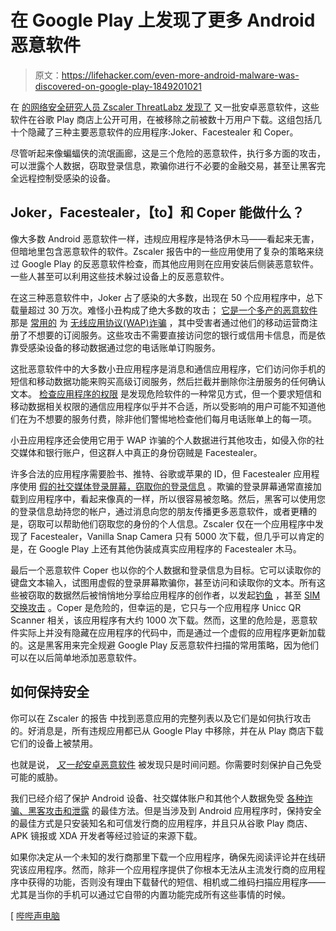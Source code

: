 # 在 Google Play 上发现了更多 Android 恶意软件

> 原文：<https://lifehacker.com/even-more-android-malware-was-discovered-on-google-play-1849201021>

在 [的网络安全研究人员 Zscaler ThreatLabz 发现了](https://www.zscaler.com/blogs/security-research/joker-facestealer-and-coper-banking-malwares-google-play-store) 又一批安卓恶意软件，这些软件在谷歌 Play 商店上公开可用，在被移除之前被数十万用户下载。这组包括几十个隐藏了三种主要恶意软件的应用程序:Joker、Facestealer 和 Coper。



尽管听起来像蝙蝠侠的流氓画廊，这是三个危险的恶意软件，执行多方面的攻击，可以泄露个人数据，窃取登录信息，欺骗你进行不必要的金融交易，甚至让黑客完全远程控制受感染的设备。

## Joker，Facestealer，【to】和 Coper 能做什么？

像大多数 Android 恶意软件一样，违规应用程序是特洛伊木马——看起来无害，但暗地里包含恶意软件的软件。Zscaler 报告中的一些应用使用了复杂的策略来绕过 Google Play 的反恶意软件检查，而其他应用则在应用安装后侧装恶意软件。一些人甚至可以利用这些技术躲过设备上的反恶意软件。

在这三种恶意软件中，Joker 占了感染的大多数，出现在 50 个应用程序中，总下载量超过 30 万次。难怪小丑构成了绝大多数的攻击； [它是一个多产的恶意软件](https://lifehacker.com/uninstall-more-of-these-android-apps-with-joker-malware-1845205820) 那是 [常用的](https://lifehacker.com/how-to-avoid-the-next-batch-of-malware-infected-android-1848068318) 为 [无线应用协议(WAP)诈骗](https://lifehacker.com/uninstall-these-24-android-apps-infected-with-new-joker-1837979754) ，其中受害者通过他们的移动运营商注册了不想要的订阅服务。这些攻击不需要直接访问您的银行或信用卡信息，而是依靠受感染设备的移动数据通过您的电话账单订购服务。

这批恶意软件中的大多数小丑应用程序是消息和通信应用程序，它们访问你手机的短信和移动数据功能来购买高级订阅服务，然后拦截并删除你注册服务的任何确认文本。 [检查应用程序的权限](https://lifehacker.com/use-permissions-to-keep-scammy-apps-off-your-android-1843026818) 是发现危险软件的一种常见方式，但一个要求短信和移动数据相关权限的通信应用程序似乎并不合适，所以受影响的用户可能不知道他们在为不想要的服务付费，除非他们警惕地检查他们每月电话账单上的每一项。

小丑应用程序还会使用它用于 WAP 诈骗的个人数据进行其他攻击，如侵入你的社交媒体和银行账户，但这群人中真正的身份窃贼是 Facestealer。

许多合法的应用程序需要脸书、推特、谷歌或苹果的 ID，但 Facestealer 应用程序使用 [假的社交媒体登录屏幕，窃取你的登录信息](https://lifehacker.com/remove-these-25-android-apps-that-steal-facebook-logins-1844220110) 。欺骗的登录屏幕通常直接加载到应用程序中，看起来像真的一样，所以很容易被忽略。然后，黑客可以使用您的登录信息劫持您的帐户，通过消息向您的朋友传播更多恶意软件，或者更糟的是，窃取可以帮助他们窃取您的身份的个人信息。Zscaler 仅在一个应用程序中发现了 Facestealer，Vanilla Snap Camera 只有 5000 次下载，但几乎可以肯定的是，在 Google Play 上还有其他伪装成真实应用程序的 Facestealer 木马。

最后一个恶意软件 Coper 也以你的个人数据和登录信息为目标。它可以读取你的键盘文本输入，试图用虚假的登录屏幕欺骗你，甚至访问和读取你的文本。所有这些被窃取的数据然后被悄悄地分享给应用程序的创作者，以发起[钓鱼](https://lifehacker.com/the-most-common-email-keywords-that-everyone-should-kno-1847658343) ，甚至 [SIM 交换攻击](https://lifehacker.com/how-to-prevent-and-respond-to-a-sim-swap-scam-1835627474) 。Coper 是危险的，但幸运的是，它只与一个应用程序 Unicc QR Scanner 相关，该应用程序有大约 1000 次下载。然而，这里的危险是，恶意软件实际上并没有隐藏在应用程序的代码中，而是通过一个虚假的应用程序更新加载的。这是黑客用来完全规避 Google Play 反恶意软件扫描的常用策略，因为他们可以在以后简单地添加恶意软件。

## 如何保持安全

你可以在 Zscaler 的报告 中找到恶意应用的完整列表以及它们是如何执行攻击的。好消息是，所有违规应用都已从 Google Play 中移除，并在从 Play 商店下载它们的设备上被禁用。

也就是说， [*又一轮*安卓恶意软件](https://lifehacker.com/delete-these-sneaky-malware-apps-from-your-android-asap-1849182983) 被发现只是时间问题。你需要时刻保护自己免受可能的威胁。

我们已经介绍了保护 Android 设备、社交媒体账户和其他个人数据免受 [各种诈骗、黑客攻击和泄露](https://lifehacker.com/13-persistent-online-scams-and-how-to-avoid-them-1848882890) 的最佳方法。但是当涉及到 Android 应用程序时，保持安全的最佳方式是只安装知名和可信发行商的应用程序，并且只从谷歌 Play 商店、APK 镜报或 XDA 开发者等经过验证的来源下载。

如果你决定从一个未知的发行商那里下载一个应用程序，确保先阅读评论并在线研究该应用程序。然而，除非一个应用程序提供了你根本无法从主流发行商的应用程序中获得的功能，否则没有理由下载替代的短信、相机或二维码扫描应用程序——尤其是当你的手机可以通过它自带的内置功能完成所有这些事情的时候。

[ [哔哔声电脑](https://www.bleepingcomputer.com/news/security/malicious-android-apps-with-300k-installs-found-on-google-play/)
